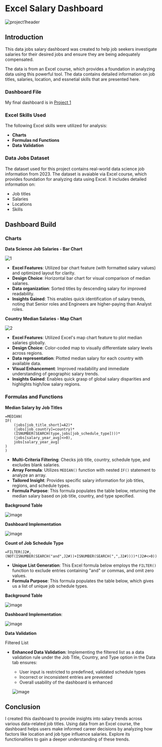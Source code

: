 # Excel Salary Dashboard
![project1header](https://github.com/user-attachments/assets/2e35e54d-c895-40a8-91a5-87da849de916)

## Introduction

This data jobs salary dashboard was created to help job seekers investigate salaries for their desired jobs and ensure they are being adequately compensated.

The data is from an Excel course, which provides a foundation in analyzing data using this powerful tool. The data contains detailed information on job titles, salaries, location, and essnetial skills that are presented here.

### Dashboard File

My final dashboard is in [Project 1](https://github.com/martinchrast/Excel_Project-Data_Analytics/tree/main/Project%201)

### Excel Skills Used

The following Excel skills were utilized for analysis:

- **Charts**
- **Formulas nd Functions**
- **Data Validation**

### Data Jobs Dataset

The dataset used for this project contains real-world data science job information from 2023. The dataset is avaiable via Excel course,
which provides foundation for analyzing data using Excel. It includes detailed information on:

- Job titles
- Salaries
- Locations
- Skills

## Dashboard Build

### Charts

**Data Science Job Salaries - Bar Chart**

![1](https://github.com/user-attachments/assets/e884e409-b2fe-4df4-a0f9-eccb951fa9ee)

- **Excel Features**: Utilized bar chart feature (with formatted salary values) and optimized layout for clarity.
- **Design Choice**: Horizontal bar chart for visual comparison of median salaries.
- **Data organization**: Sorted titles by descending salary for improved readability.
- **Insights Gained**: This enables quick identification of salary trends, noting that Senior roles and Engineers are higher-paying than Analyst roles.

**Country Median Salaries - Map Chart**


![2](https://github.com/user-attachments/assets/0978d32c-cee8-4494-84f0-b0511378d6cb)

- **Excel Features**: Utilized Excel's map chart feature to plot median salaries globally.
- **Design Choice**: Color-coded map to visually differentiate salary levels across regions.
- **Data representation**: Plotted median salary for each country with available data.
- **Visual Enhancement**: Improved readability and immediate understanding of geographic salary trends.
- **Insights Gained**: Enables quick grasp of global salary disparities and highlights high/low salary regions.

### Formulas and Functions

**Median Salary by Job Titles**
```
=MEDIAN(
IF(
    (jobs[job_title_short]=A2)*
    (jobs[job_country]=country)*
    (ISNUMBER(SEARCH(type,jobs[job_schedule_type])))*
    (jobs[salary_year_avg]<>0),
    jobs[salary_year_avg]
)
)
```

- **Multi-Criteria Filtering**: Checks job title, country, schedule type, and excludes blank salaries.
- **Array Formula**: Utilizes `MEDIAN()` function with nested `IF()` statement to analyze an array.
- **Tailored Insight**: Provides specific salary information for job titles, regions, and schedule types.
- **Formula Purpose**: This formula populates the table below, returning the median salary based on job title, country, and type specified.

**Background Table**

![image](https://github.com/user-attachments/assets/196778d2-560a-44fc-9f8d-8be8bdd13bee)


**Dashboard Implementation**

![image](https://github.com/user-attachments/assets/83938c0a-a5f3-4b3f-a040-744154195612)


**Count of Job Schedule Type**

```
=FILTER(J2#,(NOT(ISNUMBER(SEARCH("and",J2#))+ISNUMBER(SEARCH(",",J2#))))*(J2#<>0))
```

- **Unique List Generation**: This Excel formula below employs the `FILTER()` function to exclude entries containing "and" or commas, and omit zero values.
- **Formula Purpose**: This formula populates the table below, which gives us a list of unique job schedule types.

**Background Table**

![image](https://github.com/user-attachments/assets/4229ba9b-33cb-4f82-b6fb-e98e9bbe267b)

**Dashboard Implementation**:

![image](https://github.com/user-attachments/assets/bd6e1579-7d29-4bc0-afdc-74dd7711b0bb)

**Data Validation**

Filtered List

- **Enhanced Data Validation**: Implementing the filtered list as a data validation rule under the Job Title, Country, and Type option in the Data tab ensures:
    - User input is restricted to predefined, validated schedule types
    - Incorrect or inconsistent entries are prevented
    - Overall usability of the dashboard is enhanced

  ![image](https://github.com/user-attachments/assets/a4921a0b-8b96-4a2c-9305-50e3fc9bec36)

## Conclusion

I created this dashboard to provide insights into salary trends across various data-related job titles. Using data from an Excel course, the dashboard helps users make informed career decisions by analyzing how factors like location and job type influence salaries. Explore its functionalities to gain a deeper understanding of these trends.

 



